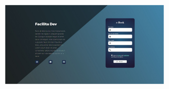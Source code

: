 <img src="Forms.JPG" min-width="300px" max-width="300px" width="600px" align="center" alt="Resultado Projeto">

